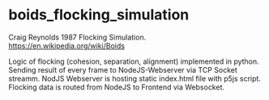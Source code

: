 # boids_flocking_simulation
 

Craig Reynolds 1987 Flocking Simulation. https://en.wikipedia.org/wiki/Boids

Logic of flocking (cohesion, separation, alignment) implemented in python.
Sending result of every frame to NodeJS-Webserver via TCP Socket streamm.
NodJS Webserver is hosting static index.html file with p5js script.
Flocking data is routed from NodeJS to Frontend via Websocket.


